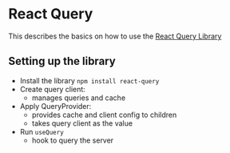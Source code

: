 # React Query

This describes the basics on how to use the [React Query Library](https://react-query.tanstack.com/)

## Setting up the library

- Install the library `npm install react-query`
- Create query client:
  - manages queries and cache
- Apply QueryProvider:
  - provides cache and client config to children
  - takes query client as the value
- Run `useQuery`
  - hook to query the server
